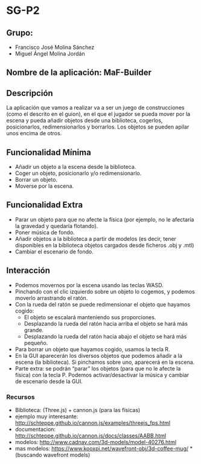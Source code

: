 # SG-P2

## Grupo: 
* Francisco José Molina Sánchez
* Miguel Ángel Molina Jordán

## Nombre de la aplicación: MaF-Builder

## Descripción
La aplicación que vamos a realizar va a ser un juego de construcciones (como el descrito en el guion), en el que el jugador se pueda mover por la escena y pueda añadir objetos desde una biblioteca, cogerlos, posicionarlos, redimensionarlos y borrarlos. Los objetos se pueden apilar unos encima de otros.

## Funcionalidad Mínima
* Añadir un objeto a la escena desde la biblioteca. 
* Coger un objeto, posicionarlo y/o redimensionarlo. 
* Borrar un objeto. 
* Moverse por la escena.


## Funcionalidad Extra 
* Parar un objeto para que no afecte la física (por ejemplo, no le afectaría la gravedad y quedaría flotando).
* Poner música de fondo. 
* Añadir objetos a la biblioteca a partir de modelos (es decir, tener disponibles en la biblioteca objetos cargados desde ficheros .obj y .mtl) 
* Cambiar el escenario de fondo.


## Interacción
* Podemos movernos por la escena usando las teclas WASD. 
* Pinchando con el clic izquierdo sobre un objeto lo cogemos, y podemos moverlo arrastrando el ratón. 
* Con la rueda del ratón se puede redimensionar el objeto que hayamos cogido:
    * El objeto se escalará manteniendo sus proporciones.
    * Desplazando la rueda del ratón hacia arriba el objeto se hará más grande.
    * Desplazando la rueda del ratón hacia abajo el objeto se hará más pequeño.
* Para borrar un objeto que hayamos cogido, usamos la tecla R.
* En la GUI aparecerán los diversos objetos que podemos añadir a la escena (la biblioteca). Si pinchamos sobre uno, aparecerá en la escena.
* Parte extra: se podrán “parar” los objetos (para que no le afecte la física) con la tecla P. Podemos activar/desactivar la música y cambiar de escenario desde la GUI.



### Recursos

* Biblioteca: (Three.js) + cannon.js (para las físicas) 
* ejemplo muy interesante: http://schteppe.github.io/cannon.js/examples/threejs_fps.html 
* documentacion: http://schteppe.github.io/cannon.js/docs/classes/AABB.html
* modelos: http://www.cadnav.com/3d-models/model-40276.html
* mas modelos: https://www.kooxpi.net/wavefront-obj/3d-coffee-mug/
  *(buscando wavefront models)
